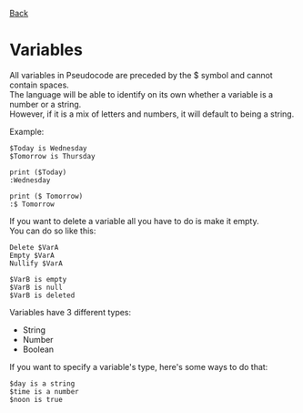 [Back](/wiki/lang)  
# Variables

All variables in Pseudocode are preceded by the $ symbol and cannot contain spaces.  
The language will be able to identify on its own whether a variable is a number or a string.  
However, if it is a mix of letters and numbers, it will default to being a string.

Example:  

	$Today is Wednesday  
	$Tomorrow is Thursday  

	print ($Today)  
	:Wednesday  

	print ($ Tomorrow)  
	:$ Tomorrow  
	
If you want to delete a variable all you have to do is make it empty.  
You can do so like this:  

	Delete $VarA  
	Empty $VarA  
	Nullify $VarA  
	
	$VarB is empty  
	$VarB is null  
	$VarB is deleted  
	
Variables have 3 different types:
* String  
* Number  
* Boolean  

If you want to specify a variable's type, here's some ways to do that:  

	$day is a string  
	$time is a number  
	$noon is true
